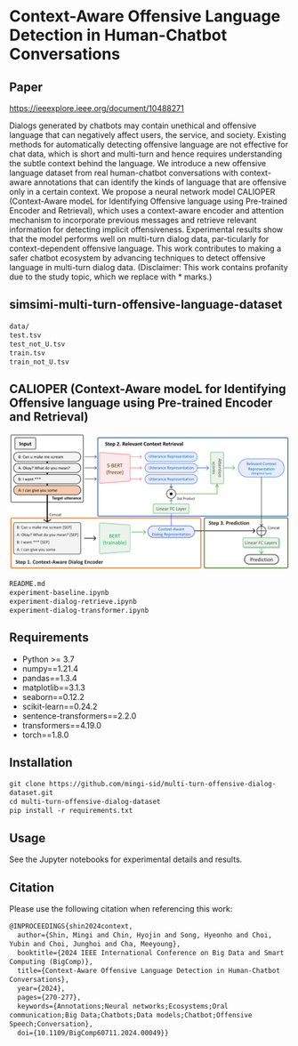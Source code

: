 # Context-Aware Offensive Language Detection in Human-Chatbot Conversations

## Paper

https://ieeexplore.ieee.org/document/10488271

Dialogs generated by chatbots may contain unethical and offensive language that can negatively affect users, the service, and society. Existing methods for automatically detecting offensive language are not effective for chat data, which is short and multi-turn and hence requires understanding the subtle context behind the language. We introduce a new offensive language dataset from real human-chatbot conversations with context-aware annotations that can identify the kinds of language that are offensive only in a certain context. We propose a neural network model CALIOPER (Context-Aware modeL for Identifying Offensive language using Pre-trained Encoder and Retrieval), which uses a context-aware encoder and attention mechanism to incorporate previous messages and retrieve relevant information for detecting implicit offensiveness. Experimental results show that the model performs well on multi-turn dialog data, par-ticularly for context-dependent offensive language. This work contributes to making a safer chatbot ecosystem by advancing techniques to detect offensive language in multi-turn dialog data. (Disclaimer: This work contains profanity due to the study topic, which we replace with * marks.)


## simsimi-multi-turn-offensive-language-dataset

```
data/
test.tsv
test_not_U.tsv
train.tsv
train_not_U.tsv
```


## CALIOPER (Context-Aware modeL for Identifying Offensive language using Pre-trained Encoder and Retrieval)

![Model](fig_model.png)

```
README.md
experiment-baseline.ipynb
experiment-dialog-retrieve.ipynb
experiment-dialog-transformer.ipynb
```

## Requirements

 - Python >= 3.7
 - numpy==1.21.4
 - pandas==1.3.4
 - matplotlib==3.1.3
 - seaborn==0.12.2
 - scikit-learn==0.24.2
 - sentence-transformers==2.2.0
 - transformers==4.19.0
 - torch==1.8.0

## Installation
```
git clone https://github.com/mingi-sid/multi-turn-offensive-dialog-dataset.git
cd multi-turn-offensive-dialog-dataset
pip install -r requirements.txt
```

## Usage

See the Jupyter notebooks for experimental details and results.

## Citation
Please use the following citation when referencing this work:

```
@INPROCEEDINGS{shin2024context,
  author={Shin, Mingi and Chin, Hyojin and Song, Hyeonho and Choi, Yubin and Choi, Junghoi and Cha, Meeyoung},
  booktitle={2024 IEEE International Conference on Big Data and Smart Computing (BigComp)}, 
  title={Context-Aware Offensive Language Detection in Human-Chatbot Conversations}, 
  year={2024},
  pages={270-277},
  keywords={Annotations;Neural networks;Ecosystems;Oral communication;Big Data;Chatbots;Data models;Chatbot;Offensive Speech;Conversation},
  doi={10.1109/BigComp60711.2024.00049}}
```